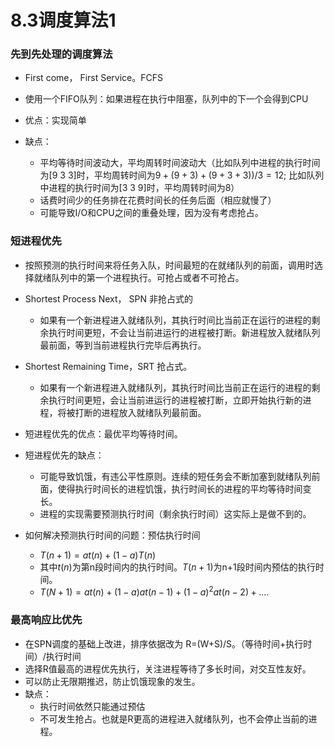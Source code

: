 # 8.3调度算法1

### 先到先处理的调度算法

* First come， First Service。FCFS

* 使用一个FIFO队列：如果进程在执行中阻塞，队列中的下一个会得到CPU
* 优点：实现简单
* 缺点：
    * 平均等待时间波动大，平均周转时间波动大（比如队列中进程的执行时间为[9 3 3]时，平均周转时间为$9 + (9+3)+(9+3+3))/3=12$; 比如队列中进程的执行时间为[3 3 9]时，平均周转时间为8）
    * 话费时间少的任务排在花费时间长的任务后面（相应就慢了）
    * 可能导致I/O和CPU之间的重叠处理，因为没有考虑抢占。

### 短进程优先

* 按照预测的执行时间来将任务入队，时间最短的在就绪队列的前面，调用时选择就绪队列中的第一个进程执行。可抢占或者不可抢占。

* Shortest Process Next， SPN 非抢占式的
    * 如果有一个新进程进入就绪队列，其执行时间比当前正在运行的进程的剩余执行时间更短，不会让当前进运行的进程被打断。新进程放入就绪队列最前面，等到当前进程执行完毕后再执行。
* Shortest Remaining Time，SRT 抢占式。
    * 如果有一个新进程进入就绪队列，其执行时间比当前正在运行的进程的剩余执行时间更短，会让当前进运行的进程被打断，立即开始执行新的进程，将被打断的进程放入就绪队列最前面。
* 短进程优先的优点：最优平均等待时间。
* 短进程优先的缺点：
    * 可能导致饥饿，有违公平性原则。连续的短任务会不断加塞到就绪队列前面，使得执行时间长的进程饥饿，执行时间长的进程的平均等待时间变长。
    * 进程的实现需要预测执行时间（剩余执行时间）这实际上是做不到的。
* 如何解决预测执行时间的问题：预估执行时间
    * $T(n+1)=at(n)+(1-a)T(n)$
    * 其中$t(n)$为第n段时间内的执行时间。$T(n+1)$为n+1段时间内预估的执行时间。
    * $T(N+1) = at(n)+(1-a)at(n-1)+(1-a)^2at(n-2)+....$

### 最高响应比优先

* 在SPN调度的基础上改进，排序依据改为 R=(W+S)/S。（等待时间+执行时间）/执行时间
* 选择R值最高的进程优先执行，关注进程等待了多长时间，对交互性友好。
* 可以防止无限期推迟，防止饥饿现象的发生。
* 缺点：
    * 执行时间依然只能通过预估
    * 不可发生抢占。也就是R更高的进程进入就绪队列，也不会停止当前的进程。
